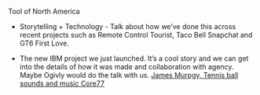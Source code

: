 Tool of North America


- Storytelling + Technology - Talk about how we’ve done this across recent projects such as Remote Control Tourist, Taco Bell Snapchat and GT6 First Love. 

- The new IBM project we just launched.  It’s a cool story and we can get into the details of how it was made and collaboration with agency.  Maybe Ogivly would do the talk with us.  [James Murpgy, Tennis ball sounds and music Core77](http://www.core77.com/blog/technology/this_is_happening_james_murphy_remixing_tennis_the_sport_via_ibm_27550.asp
)

